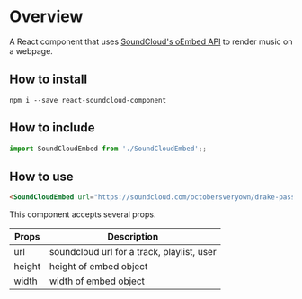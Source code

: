 # Overview
A React component that uses [SoundCloud's oEmbed API](https://developers.soundcloud.com/docs/oembed) to render music on a webpage.

## How to install
```shell
npm i --save react-soundcloud-component
```

## How to include
```javascript
import SoundCloudEmbed from './SoundCloudEmbed';;
```

## How to use
```html
<SoundCloudEmbed url="https://soundcloud.com/octobersveryown/drake-passionfruit" height="300" width="300" />
```

This component accepts several props.

Props  | Description
------ | -----
url | soundcloud url for a track, playlist, user
height | height of embed object
width | width of embed object
